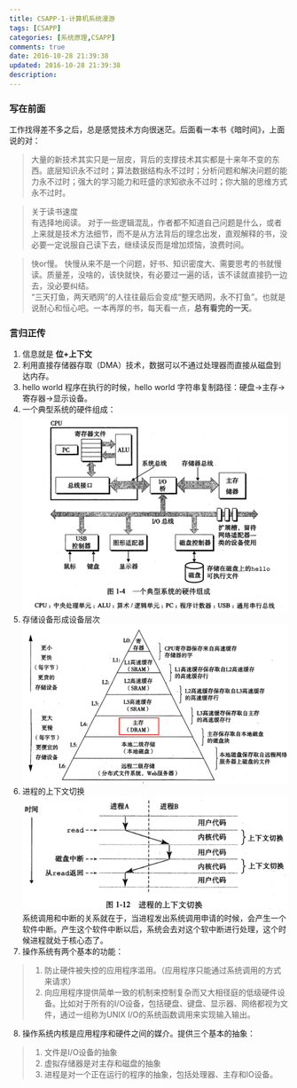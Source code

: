 ```yaml
---
title: CSAPP-1-计算机系统漫游
tags: [CSAPP]
categories: [系统原理,CSAPP]
comments: true
date: 2016-10-28 21:39:38
updated: 2016-10-28 21:39:38
description:
---
```

### 写在前面
工作找得差不多之后，总是感觉技术方向很迷茫。后面看一本书《暗时间》，上面说的对：
> 大量的新技术其实只是一层皮，背后的支撑技术其实都是十来年不变的东西。底层知识永不过时；算法数据结构永不过时；分析问题和解决问题的能力永不过时；强大的学习能力和旺盛的求知欲永不过时；你大脑的思维方式永不过时。

>关于读书速度   
有选择地阅读。 对于一些逻辑混乱，作者都不知道自己问题是什么，或者上来就是技术方法细节，而不是从方法背后的理念出发，直观解释的书，没必要一定说服自己读下去，继续读反而是增加烦恼，浪费时间。

> 快or慢。 快慢从来不是一个问题，好书、知识密度大、需要思考的书就慢读。质量差，没啥的，该快就快，有必要过一遍的话，该不读就直接扔一边去，没必要纠结。   
“三天打鱼，两天晒网”的人往往最后会变成“整天晒网，永不打鱼”。也就是说耐心和恒心吧。一本再厚的书，每天看一点，**总有看完的一天**。

### 言归正传
1. 信息就是 **位+上下文**
2. 利用直接存储器存取（DMA）技术，数据可以不通过处理器而直接从磁盘到达内存。
3. hello world 程序在执行的时候，hello world 字符串复制路径：硬盘->主存->寄存器->显示设备。
4. 一个典型系统的硬件组成：
![一个典型系统的硬件组成](/images/csapp-1.1.jpeg)
5. 存储设备形成设备层次
![存储器层次](/images/csapp-1.2.jpeg)
6. 进程的上下文切换
![这里写图片描述](/images/csapp-1.3.jpeg)
系统调用和中断的关系就在于，当进程发出系统调用申请的时候，会产生一个软件中断。产生这个软件中断以后，系统会去对这个软中断进行处理，这个时候进程就处于核心态了。
7. 操作系统有两个基本的功能：
> 1. 防止硬件被失控的应用程序滥用。（应用程序只能通过系统调用的方式来请求）
> 2. 向应用程序提供简单一致的机制来控制复杂而又大相径庭的低级硬件设备。比如对于所有的I/O设备，包括硬盘、键盘、显示器、网络都视为文件，通过一组称为UNIX I/O的系统函数调用来实现输入输出。

8. 操作系统内核是应用程序和硬件之间的媒介。提供三个基本的抽象：
> 1. 文件是I/O设备的抽象
> 2. 虚拟存储器是对主存和磁盘的抽象
> 3. 进程是对一个正在运行的程序的抽象，包括处理器、主存和IO设备。
